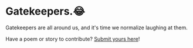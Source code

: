 # Gatekeepers.😂

Gatekeepers are all around us, and it's time we normalize laughing at them. 

Have a poem or story to contribute? [Submit yours here](https://github.com/glenn-sorrentino/gatekeepers.lol/issues/new/choose)!
